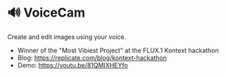 # 🔊 VoiceCam

Create and edit images using your voice.

- Winner of the "Most Vibiest Project" at the FLUX.1 Kontext hackathon
- Blog: https://replicate.com/blog/kontext-hackathon
- Demo: https://youtu.be/81QMIXHEYfo
